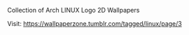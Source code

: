 Collection of Arch LINUX Logo 2D Wallpapers

Visit: https://wallpaperzone.tumblr.com/tagged/linux/page/3
